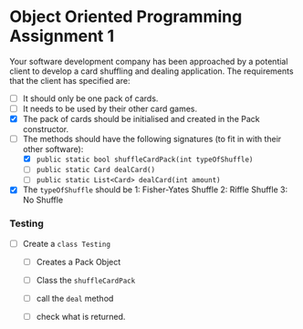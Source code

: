 # Object Oriented Programming Assignment 1

Your software development company has been approached by a potential client to develop a card shuffling and dealing application.
The requirements that the client has specified are:
- [ ] It should only be one pack of cards.
- [ ] It needs to be used by their other card games.
- [x] The pack of cards should be initialised and created in the Pack constructor.
- [ ] The methods should have the following signatures (to fit in with their other software):
    - [x] `public static bool shuffleCardPack(int typeOfShuffle)`
    - [ ] `public static Card dealCard()`
    - [ ] `public static List<Card> dealCard(int amount)`
- [x] The `typeOfShuffle` should be 1: Fisher-Yates Shuffle  2: Riffle Shuffle  3: No Shuffle

### Testing
- [ ] Create a `class Testing`
    - [ ] Creates a Pack Object
    - [ ] Class the `shuffleCardPack`
    - [ ] call the `deal` method
    - [ ] check what is returned.

